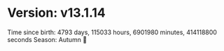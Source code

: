 # Version: v13.1.14
Time since birth: 4793 days, 115033 hours, 6901980 minutes, 414118800 seconds
Season: Autumn 🍁
